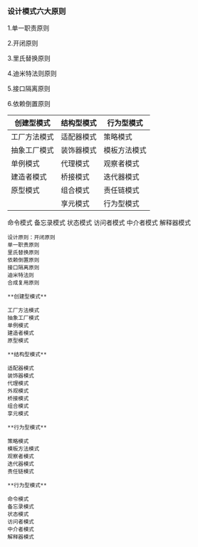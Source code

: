 ### 设计模式六大原则

1.单一职责原则

2.开闭原则

3.里氏替换原则

4.迪米特法则原则

5.接口隔离原则

6.依赖倒置原则



| 创建型模式   | 结构型模式 | 行为型模式   |
| ------------ | ---------- | ------------ |
| 工厂方法模式 | 适配器模式 | 策略模式     |
| 抽象工厂模式 | 装饰器模式 | 模板方法模式 |
| 单例模式     | 代理模式   | 观察者模式   |
| 建造者模式   | 桥接模式   | 迭代器模式   |
| 原型模式     | 组合模式   | 责任链模式   |
|              | 享元模式   | 行为型模式   |



命令模式
备忘录模式
状态模式
访问者模式
中介者模式
解释器模式

```
设计原则：开闭原则
单一职责原则
里氏替换原则
依赖倒置原则
接口隔离原则
迪米特法则
合成复用原则
```

```
**创建型模式**

工厂方法模式
抽象工厂模式
单例模式
建造者模式
原型模式

**结构型模式**

适配器模式
装饰器模式
代理模式
外观模式
桥接模式
组合模式
享元模式

**行为型模式**

策略模式
模板方法模式
观察者模式
迭代器模式
责任链模式

**行为型模式**

命令模式
备忘录模式
状态模式
访问者模式
中介者模式
解释器模式
```